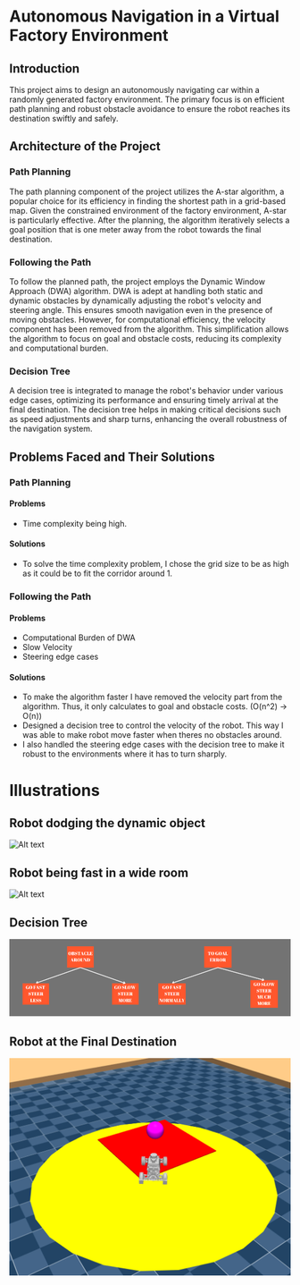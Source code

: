 # Autonomous Navigation in a Virtual Factory Environment

## Introduction

This project aims to design an autonomously navigating car within a randomly generated factory environment. The primary focus is on efficient path planning and robust obstacle avoidance to ensure the robot reaches its destination swiftly and safely.

## Architecture of the Project

### Path Planning

The path planning component of the project utilizes the A-star algorithm, a popular choice for its efficiency in finding the shortest path in a grid-based map. Given the constrained environment of the factory environment, A-star is particularly effective. After the planning, the algorithm iteratively selects a goal position that is one meter away from the robot towards the final destination.

### Following the Path

To follow the planned path, the project employs the Dynamic Window Approach (DWA) algorithm. DWA is adept at handling both static and dynamic obstacles by dynamically adjusting the robot's velocity and steering angle. This ensures smooth navigation even in the presence of moving obstacles. However, for computational efficiency, the velocity component has been removed from the algorithm. This simplification allows the algorithm to focus on goal and obstacle costs, reducing its complexity and computational burden.
### Decision Tree

A decision tree is integrated to manage the robot's behavior under various edge cases, optimizing its performance and ensuring timely arrival at the final destination. The decision tree helps in making critical decisions such as speed adjustments and sharp turns, enhancing the overall robustness of the navigation system.


## Problems Faced and Their Solutions

### Path Planning

#### Problems

- Time complexity being high.

#### Solutions

- To solve the time complexity problem, I chose the grid size to be as high as it could be to fit the corridor around 1.

### Following the Path

#### Problems

- Computational Burden of DWA
- Slow Velocity
- Steering edge cases

#### Solutions

- To make the algorithm faster I have removed the velocity part from the algorithm. Thus, it only calculates to goal and obstacle costs. (O(n^2) -> O(n))
- Designed a decision tree to control the velocity of the robot. This way I was able to make robot move faster when theres no obstacles around.
- I also handled the steering edge cases with the decision tree to make it robust to the environments where it has to turn sharply.

# Illustrations

## Robot dodging the dynamic object

![Alt text](/videos/dodge_gif.gif)

## Robot being fast in a wide room

![Alt text](/videos/fast_gif.gif)

## Decision Tree

![Alt text](/images/decision_tree.png)

## Robot at the Final Destination

![Alt text](/images/final_destination.png)
